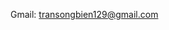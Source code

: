 Gmail: transongbien129@gmail.com

<!---
FnSongBien/FnSongBien is a ✨ special ✨ repository because its `README.md` (this file) appears on your GitHub profile.
You can click the Preview link to take a look at your changes.
--->
